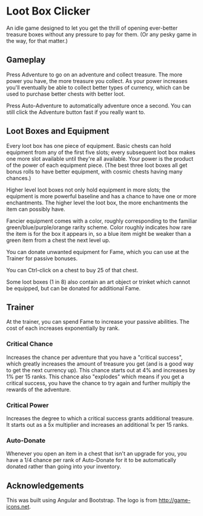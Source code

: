 # Loot Box Clicker

An idle game designed to let you get the thrill of opening ever-better treasure boxes without any pressure to pay for them. (Or any pesky game in the way, for that matter.)

## Gameplay

Press Adventure to go on an adventure and collect treasure. The more power you have, the more treasure you collect. As your power increases you'll eventually be able to collect better types of currency, which can be used to purchase better chests with better loot.

Press Auto-Adventure to automatically adventure once a second. You can still click the Adventure button fast if you really want to.

## Loot Boxes and Equipment

Every loot box has one piece of equipment. Basic chests can hold equipment from any of the first five slots; every subsequent loot box makes one more slot available until they're all available. Your power is the product of the power of each equipment piece. (The best three loot boxes all get bonus rolls to have better equipment, with cosmic chests having many chances.)

Higher level loot boxes not only hold equipment in more slots; the equipment is more powerful baseline and has a chance to have one or more enchantments. The higher level the loot box, the more enchantments the item can possibly have.

Fancier equipment comes with a color, roughly corresponding to the familiar green/blue/purple/orange rarity scheme. Color roughly indicates how rare the item is for the box it appears in, so a blue item might be weaker than a green item from a chest the next level up.

You can donate unwanted equipment for Fame, which you can use at the Trainer for passive bonuses.

You can Ctrl-click on a chest to buy 25 of that chest.

Some loot boxes (1 in 8) also contain an art object or trinket which cannot be equipped, but can be donated for additional Fame.

## Trainer

At the trainer, you can spend Fame to increase your passive abilities. The cost of each increases exponentially by rank.

### Critical Chance

Increases the chance per adventure that you have a "critical success", which greatly increases the amount of treasure you get (and is a good way to get the next currency up). This chance starts out at 4% and increases by 1% per 15 ranks. This chance also "explodes" which means if you get a critical success, you have the chance to try again and further multiply the rewards of the adventure.

### Critical Power

Increases the degree to which a critical success grants additional treasure. It starts out as a 5x multiplier and increases an additional 1x per 15 ranks.

### Auto-Donate

Whenever you open an item in a chest that isn't an upgrade for you, you have a 1/4 chance per rank of Auto-Donate for it to be automatically donated rather than going into your inventory.

## Acknowledgements

This was built using Angular and Bootstrap. The logo is from http://game-icons.net.
